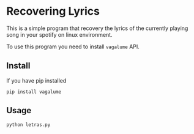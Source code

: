 # Recovering Lyrics
This is a simple program that recovery the lyrics of the currently
playing song in your spotify on linux environment.

To use this program you need to install ```vagalume``` API.

## Install
If you have pip installed

```pip install vagalume```

## Usage

```python letras.py```